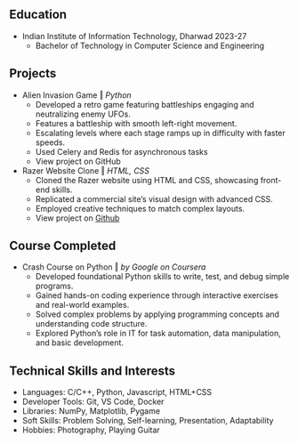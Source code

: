 ## Education
- Indian Institute of Information Technology, Dharwad 2023-27 
    - Bachelor of Technology in Computer Science and Engineering

## Projects

- Alien Invasion Game &#8214; <i>Python</i> 
    - Developed a retro game featuring battleships engaging and neutralizing enemy UFOs.
    - Features a battleship with smooth left-right movement.
    - Escalating levels where each stage ramps up in difficulty with faster speeds.
    - Used Celery and Redis for asynchronous tasks
    - View project on GitHub
- Razer Website Clone &#8214; <i>HTML, CSS</i>
    - Cloned the Razer website using HTML and CSS, showcasing front-end skills.
    - Replicated a commercial site’s visual design with advanced CSS.
    - Employed creative techniques to match complex layouts.
    - View project on <a href="">Github</a>

## Course Completed
- Crash Course on Python &#8214; <i>by Google on Coursera</i>
    - Developed foundational Python skills to write, test, and debug simple programs.
    - Gained hands-on coding experience through interactive exercises and real-world examples.
    - Solved complex problems by applying programming concepts and understanding code structure.
    - Explored Python’s role in IT for task automation, data manipulation, and basic development.

## Technical Skills and Interests
- Languages: C/C++, Python, Javascript, HTML+CSS
- Developer Tools: Git, VS Code, Docker
- Libraries: NumPy, Matplotlib, Pygame
- Soft Skills: Problem Solving, Self-learning, Presentation, Adaptability
- Hobbies: Photography, Playing Guitar